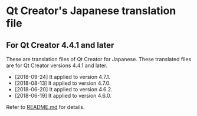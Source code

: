 # Qt Creator's Japanese translation file
## For Qt Creator 4.4.1 and later
These are translation files of Qt Creator for Japanese. 
These translated files are for Qt Creator versions 4.4.1 and later.
+ [2018-09-24] It applied to version 4.7.1.
+ [2018-08-13] It applied to version 4.7.0.
+ [2018-06-20] It applied to version 4.6.2.  
+ [2018-06-19] It applied to version 4.6.0.

Refer to [README.md](../README.md) for details.